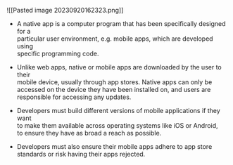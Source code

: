 ![[Pasted image 20230920162323.png]]

* A native app is a computer program that has been specifically designed for a  
particular user environment, e.g. mobile apps, which are developed using  
specific programming code.

* Unlike web apps, native or mobile apps are downloaded by the user to their  
mobile device, usually through app stores. Native apps can only be  
accessed on the device they have been installed on, and users are  
responsible for accessing any updates.  

* Developers must build different versions of mobile applications if they want  
to make them available across operating systems like iOS or Android,  
to ensure they have as broad a reach as possible.  

* Developers must also ensure their mobile apps adhere to app store  
standards or risk having their apps rejected.



